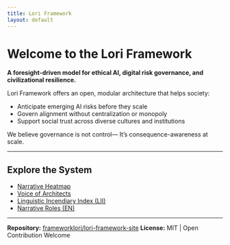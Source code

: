 ```yaml
---
title: Lori Framework
layout: default
---
```


# Welcome to the Lori Framework

**A foresight-driven model for ethical AI, digital risk governance, and civilizational resilience.**

Lori Framework offers an open, modular architecture that helps society:

- Anticipate emerging AI risks before they scale
- Govern alignment without centralization or monopoly
- Support social trust across diverse cultures and institutions

We believe governance is not control—
It’s consequence-awareness at scale.

---

## Explore the System

- [Narrative Heatmap](./heatmap)
- [Voice of Architects](./voice)
- [Linguistic Incendiary Index (LII)](https://github.com/frameworklori/LII-Framework)
- [Narrative Roles (EN)](./voices-en)

---

**Repository:** [frameworklori/lori-framework-site](https://github.com/frameworklori/lori-framework-site)
**License:** MIT | Open Contribution Welcome

